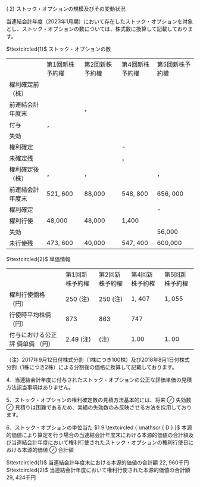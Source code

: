 ( 2) ストック・オプションの規模及びその変動状況  

当連結会計年度（2023年1月期）において存在したストック・オプションを対象とし、ストック・オプションの数については、株式数に換算して記載しております。  

$\textcircled{1}$ ストック・オプションの数  


<html><body><table><tr><td></td><td>第1回新株予約櫂</td><td>第2回新株予約權</td><td>第4回新株予約權</td><td>第5回新株予約權</td></tr><tr><td>櫂利確定前 （株）</td><td></td><td></td><td></td><td></td></tr><tr><td>前連結会計年度末</td><td></td><td>，</td><td></td><td></td></tr><tr><td>付与</td><td>，</td><td></td><td></td><td></td></tr><tr><td>失効</td><td></td><td></td><td></td><td></td></tr><tr><td>權利確定</td><td></td><td></td><td>-</td><td></td></tr><tr><td>未確定残</td><td></td><td></td><td>，</td><td></td></tr><tr><td>權利確定後 （株）</td><td>，</td><td>，</td><td></td><td>，</td></tr><tr><td>前連結会計年度末</td><td>521, 600</td><td>88,000</td><td>548, 800</td><td>656, 000</td></tr><tr><td>櫂利確定</td><td></td><td></td><td></td><td>-</td></tr><tr><td>櫂利行使</td><td>48,000</td><td>48,000</td><td>1,400</td><td></td></tr><tr><td>失効</td><td></td><td></td><td></td><td>56,000</td></tr><tr><td>未行使残</td><td>473, 600</td><td>40,000</td><td>547, 400</td><td>600,000</td></tr></table></body></html>  

$\textcircled{2}$ 単価情報  


<html><body><table><tr><td></td><td>第1回新株予約櫂</td><td>第2回新株予約櫂</td><td>第4回新株予約榷</td><td>第5回新株予約櫂</td></tr><tr><td>櫂利行使倆格 （円）</td><td>250 (注)</td><td>250 (注)</td><td>1, 407</td><td>1, 055</td></tr><tr><td>行使時平均株俩（円）</td><td>873</td><td>863</td><td>747</td><td></td></tr><tr><td>付与における公正評 俩单俩 （円）</td><td>2.49 (注)</td><td>(注)</td><td>1.00</td><td>1. 00</td></tr></table></body></html>

（注）2017年9月12日付株式分割（1株につき100株）及び2018年8月1日付株式分割（1株につき2株）による分割後の価格に換算して記載しております。  

4．当連結会計年度に付与されたストック・オプションの公正な評価単価の見積方法該当事項はありません。  

5．ストック・オプションの権利確定数の見積方法基本的には、将来 $\oslash$ 失効数 $\oslash$ 見積りは困難であるため、実績の失効数のみ反映させる方法を採用しております。  

6．ストック・オプションの単位当た $1 9 \textcircled { \mathscr { D } }$ 本源的価値により算定を行う場合の当連結会計年度末における本源的価値の合計額及び当連結会計年度において権利行使されたストック・オプションの権利行使日における本源的価値 $\oslash$ 合計額  

$\textcircled{1}$ 当連結会計年度末における本源的価値の合計額 22, 960千円$\textcircled{2}$ 当連結会計年度において権利行使された本源的価値の合計額 29, 424千円  